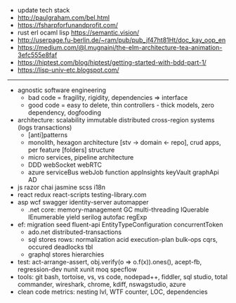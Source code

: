* update tech stack
* http://paulgraham.com/bel.html
* https://fsharpforfunandprofit.com/
* rust erl ocaml lisp https://semantic.vision/
* http://userpage.fu-berlin.de/~ram/pub/pub_jf47ht81Ht/doc_kay_oop_en
* https://medium.com/@l.mugnaini/the-elm-architecture-tea-animation-3efc555e8faf
* https://hiptest.com/blog/hiptest/getting-started-with-bdd-part-1/
* https://lisp-univ-etc.blogspot.com/

----

* agnostic software engineering
  * bad code = fragility, rigidity, dependencies => interface
  * good code = easy to delete, thin controllers - thick models, zero dependency, dogfooding
* architecture: scalability immutable distributed cross-region systems (logs transactions)
  * [anti]patterns
  * monolith, hexagon architecture [stv -> domain <- repo], crud apps, per feature [folders] structure
  * micro services, pipeline architecture
  * DDD webSocket webRTC
  * azure serviceBus webJob function appInsights keyVault graphApi AD
* js razor chai jasmine scss i18n
* react redux react-scripts testing-library.com
* asp wcf swagger identity-server automapper
  * .net core: memory-management GC multi-threading IQuerable IEnumerable yield serilog autofac regExp
* ef: migration seed fluent-api EntityTypeConfiguration concurrentToken
  * ado.net distributed-transactions
  * sql stores rows: normalization acid execution-plan bulk-ops cqrs, occured deadlocks tbl
  * graphql stores hierarchies
* test: act-arrange-assert, obj.verify(o => o.f(x)).ones(), acept-fb, regression-dev nunit xunit moq specflow
* tools: git bash, tortoise, vs, vs code, nodepad++, fiddler, sql studio, total commander, wireshark, chrome, kdiff, nswagstudio, azure
* clean code metrics: nesting lvl, WTF counter, LOC, dependencies

